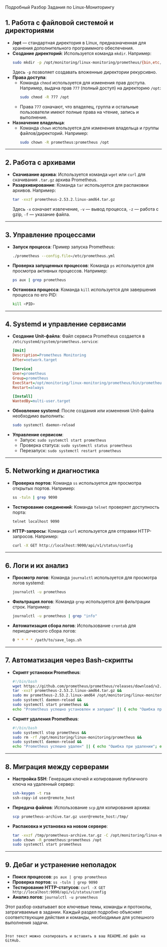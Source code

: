 Подробный Разбор Задания по Linux-Мониторингу

## 1. **Работа с файловой системой и директориями**
- **/opt** — стандартная директория в Linux, предназначенная для хранения дополнительного программного обеспечения.
- **Создание директорий**: Используется команда `mkdir`. Например:
  ```bash
  sudo mkdir -p /opt/monitoring/linux-monitoring/prometheus/{bin,etc,data,consoles,console_libraries}
  ```
  Здесь `-p` позволяет создавать вложенные директории рекурсивно.
- **Права доступа**: 
  - Команда `chmod` используется для изменения прав доступа. Например, выдача прав `777` (полный доступ) на директорию `/opt`:
    ```bash
    sudo chmod -R 777 /opt
    ```
  - Права `777` означают, что владелец, группа и остальные пользователи имеют полные права на чтение, запись и выполнение.
- **Назначение владельца**: 
  - Команда `chown` используется для изменения владельца и группы файлов/директорий. Например:
    ```bash
    sudo chown -R prometheus:prometheus /opt
    ```

---

## 2. **Работа с архивами**
- **Скачивание архива**: Используется команда `wget` или `curl` для скачивания `.tar.gz` архива Prometheus.
- **Разархивирование**: Команда `tar` используется для распаковки архивов. Например:
  ```bash
  tar -xvzf prometheus-2.53.2.linux-amd64.tar.gz
  ```
  Здесь `-x` означает извлечение, `-v` — вывод процесса, `-z` — работа с gzip, `-f` — указание файла.

---

## 3. **Управление процессами**
- **Запуск процесса**: Пример запуска Prometheus:
  ```bash
  ./prometheus --config.file=/etc/prometheus.yml
  ```
- **Проверка запущенных процессов**: Команда `ps` используется для просмотра активных процессов. Например:
  ```bash
  ps aux | grep prometheus
  ```
- **Остановка процесса**: Команда `kill` используется для завершения процесса по его PID:
  ```bash
  kill <PID>
  ```

---

## 4. **Systemd и управление сервисами**
- **Создание Unit-файла**: Файл сервиса Prometheus создается в `/etc/systemd/system/prometheus.service`:
  ```ini
  [Unit]
  Description=Prometheus Monitoring
  After=network.target

  [Service]
  User=prometheus
  Group=prometheus
  ExecStart=/opt/monitoring/linux-monitoring/prometheus/bin/prometheus --config.file=/opt/monitoring/linux-monitoring/prometheus/etc/prometheus.yml
  Restart=always

  [Install]
  WantedBy=multi-user.target
  ```
- **Обновление systemd**: После создания или изменения Unit-файла необходимо выполнить:
  ```bash
  sudo systemctl daemon-reload
  ```
- **Управление сервисом**:
  - Запуск: `sudo systemctl start prometheus`
  - Проверка статуса: `sudo systemctl status prometheus`
  - Перезапуск: `sudo systemctl restart prometheus`

---

## 5. **Networking и диагностика**
- **Проверка портов**: Команда `ss` используется для просмотра открытых портов. Например:
  ```bash
  ss -tuln | grep 9090
  ```
- **Тестирование соединений**: Команда `telnet` проверяет доступность порта:
  ```bash
  telnet localhost 9090
  ```
- **HTTP-запросы**: Команда `curl` используется для отправки HTTP-запросов. Например:
  ```bash
  curl -X GET http://localhost:9090/api/v1/status/config
  ```

---

## 6. **Логи и их анализ**
- **Просмотр логов**: Команда `journalctl` используется для просмотра логов systemd:
  ```bash
  journalctl -u prometheus
  ```
- **Фильтрация логов**: Команда `grep` используется для фильтрации строк. Например:
  ```bash
  journalctl -u prometheus | grep "info"
  ```
- **Автоматизация сбора логов**: Использование `crontab` для периодического сбора логов:
  ```bash
  0 * * * * /path/to/save_logs.sh
  ```

---

## 7. **Автоматизация через Bash-скрипты**
- **Скрипт установки Prometheus**:
  ```bash
  #!/bin/bash
  wget https://github.com/prometheus/prometheus/releases/download/v2.53.2/prometheus-2.53.2.linux-amd64.tar.gz &&
  tar -xvzf prometheus-2.53.2.linux-amd64.tar.gz &&
  sudo mv prometheus-2.53.2.linux-amd64 /opt/monitoring/linux-monitoring/prometheus &&
  sudo systemctl daemon-reload &&
  sudo systemctl start prometheus &&
  echo "Prometheus успешно установлен и запущен" || { echo "Ошибка при установке"; exit 1; }
  ```
- **Скрипт удаления Prometheus**:
  ```bash
  #!/bin/bash
  sudo systemctl stop prometheus &&
  sudo rm -rf /opt/monitoring/linux-monitoring/prometheus &&
  sudo systemctl daemon-reload &&
  echo "Prometheus успешно удален" || { echo "Ошибка при удалении"; exit 1; }
  ```

---

## 8. **Миграция между серверами**
- **Настройка SSH**: Генерация ключей и копирование публичного ключа на удаленный сервер:
  ```bash
  ssh-keygen -t rsa
  ssh-copy-id user@remote_host
  ```
- **Передача файлов**: Использование `scp` для копирования архива:
  ```bash
  scp prometheus-archive.tar.gz user@remote_host:/tmp/
  ```
- **Распаковка и установка на новом сервере**:
  ```bash
  tar -xvzf /tmp/prometheus-archive.tar.gz -C /opt/monitoring/linux-monitoring/
  sudo chown -R prometheus:prometheus /opt
  sudo systemctl start prometheus
  ```

---

## 9. **Дебаг и устранение неполадок**
- **Поиск процессов**: `ps aux | grep prometheus`
- **Проверка портов**: `ss -tuln | grep 9090`
- **Тестирование HTTP-статусов**: `curl -X GET http://localhost:9090/api/v1/status/config`
- **Анализ логов**: `journalctl -u prometheus`

Этот разбор охватывает все ключевые темы, команды и протоколы, затрагиваемые в задании. Каждый раздел подробно объясняет соответствующие действия и команды, необходимые для успешного выполнения задачи.
```

Этот текст можно скопировать и вставить в ваш README.md файл на GitHub.
